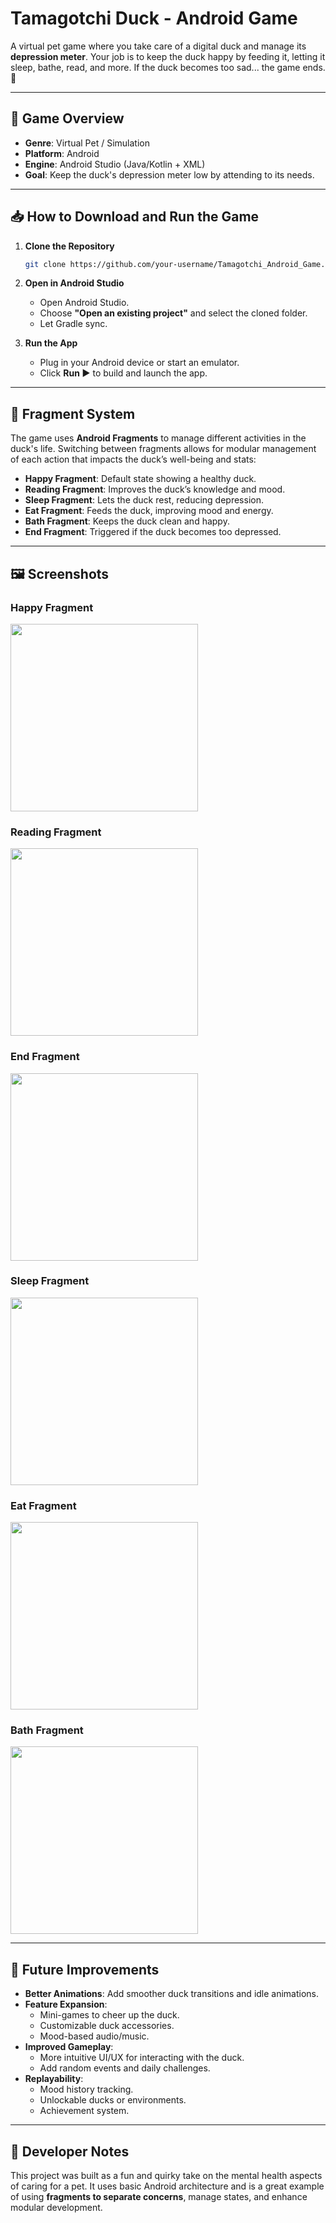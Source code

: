 # Tamagotchi Duck - Android Game

A virtual pet game where you take care of a digital duck and manage its **depression meter**. Your job is to keep the duck happy by feeding it, letting it sleep, bathe, read, and more. If the duck becomes too sad... the game ends. 🥲

---

## 🐣 Game Overview

- **Genre**: Virtual Pet / Simulation  
- **Platform**: Android  
- **Engine**: Android Studio (Java/Kotlin + XML)  
- **Goal**: Keep the duck's depression meter low by attending to its needs.

---

## 📥 How to Download and Run the Game

1. **Clone the Repository**  
   ```bash
   git clone https://github.com/your-username/Tamagotchi_Android_Game.git
   ```

2. **Open in Android Studio**
   - Open Android Studio.
   - Choose **"Open an existing project"** and select the cloned folder.
   - Let Gradle sync.

3. **Run the App**
   - Plug in your Android device or start an emulator.
   - Click **Run ▶️** to build and launch the app.

---

## 🔄 Fragment System

The game uses **Android Fragments** to manage different activities in the duck's life. Switching between fragments allows for modular management of each action that impacts the duck’s well-being and stats:

- **Happy Fragment**: Default state showing a healthy duck.
- **Reading Fragment**: Improves the duck’s knowledge and mood.
- **Sleep Fragment**: Lets the duck rest, reducing depression.
- **Eat Fragment**: Feeds the duck, improving mood and energy.
- **Bath Fragment**: Keeps the duck clean and happy.
- **End Fragment**: Triggered if the duck becomes too depressed.

---

## 🖼️ Screenshots

### Happy Fragment  
<img src="https://github.com/user-attachments/assets/50743612-71e3-4351-898e-58ab307e5a82" width="300"/>

### Reading Fragment  
<img src="https://github.com/user-attachments/assets/0250ca39-9e6d-45db-94b6-868057ff9e70" width="300"/>

### End Fragment  
<img src="https://github.com/user-attachments/assets/938e5346-428e-46dd-95ce-f43fad6bd1f6" width="300"/>

### Sleep Fragment  
<img src="https://github.com/user-attachments/assets/294808c7-0bb4-4ca6-bdc3-71d4a2d50c18" width="300"/>

### Eat Fragment  
<img src="https://github.com/user-attachments/assets/69364833-b1f7-481e-aa68-dcf422d2ca1a" width="300"/>

### Bath Fragment  
<img src="https://github.com/user-attachments/assets/81ce316f-1294-4c48-a980-1ec6a476b323" width="300"/>

---

## 🌟 Future Improvements

- **Better Animations**: Add smoother duck transitions and idle animations.
- **Feature Expansion**:
  - Mini-games to cheer up the duck.
  - Customizable duck accessories.
  - Mood-based audio/music.
- **Improved Gameplay**:
  - More intuitive UI/UX for interacting with the duck.
  - Add random events and daily challenges.
- **Replayability**:
  - Mood history tracking.
  - Unlockable ducks or environments.
  - Achievement system.

---

## 🧠 Developer Notes

This project was built as a fun and quirky take on the mental health aspects of caring for a pet. It uses basic Android architecture and is a great example of using **fragments to separate concerns**, manage states, and enhance modular development.
 
